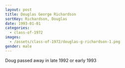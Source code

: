 ```yaml
---
layout: post
title: Douglas George Richardson
sortKey: Richardson, Douglas
date: 1993-01-01
categories:
  - class-of-1972
images:
  - /assets/class-of-1972/douglas-g-richardson-1.png
gender: male
---
```


Doug passed away in late 1992 or early 1993
